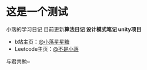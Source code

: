# 这是一个测试

小落的学习日记
目前更新**算法日记 设计模式笔记 unity项目**

- b站主页：[@小落星星糖](https://space.bilibili.com/382950455?spm_id_from=333.1007.0.0)
- Leetcode主页：[@不是小落](https://leetcode.cn/u/jiang-ai-ni-yu-wan-feng-ha/)

与君共勉~